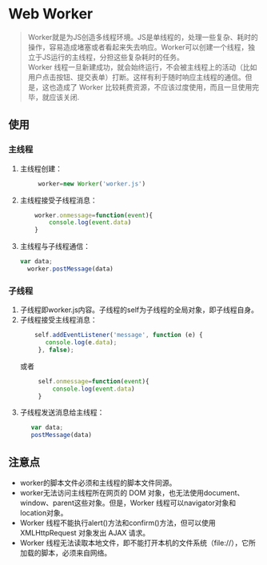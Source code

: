 # Web Worker
> Worker就是为JS创造多线程环境。JS是单线程的，处理一些复杂、耗时的操作，容易造成堵塞或者看起来失去响应。Worker可以创建一个线程，独立于JS运行的主线程，分担这些复杂耗时的任务。   
> Worker 线程一旦新建成功，就会始终运行，不会被主线程上的活动（比如用户点击按钮、提交表单）打断。这样有利于随时响应主线程的通信。但是，这也造成了 Worker 比较耗费资源，不应该过度使用，而且一旦使用完毕，就应该关闭.

## 使用
### 主线程
1. 主线程创建：
   ``` javascript
        worker=new Worker('worker.js')
   ```
2. 主线程接受子线程消息：
    ``` javascript
        worker.onmessage=function(event){
            console.log(event.data)
        }
   ```
3. 主线程与子线程通信：
      ``` javascript
      var data;
        worker.postMessage(data)
   ```
### 子线程
1. 子线程即worker.js内容。子线程的self为子线程的全局对象，即子线程自身。
2. 子线程接受主线程消息：  
    ``` javascript
        self.addEventListener('message', function (e) {   
           console.log(e.data);   
         }, false);
   ```
   或者  
   ``` javascript
        self.onmessage=function(event){
            console.log(event.data)
        }
   ```
3. 子线程发送消息给主线程：
     ``` javascript
        var data;
        postMessage(data)
   ```
## 注意点
+ worker的脚本文件必须和主线程的脚本文件同源。  
+ worker无法访问主线程所在网页的 DOM 对象，也无法使用document、window、parent这些对象。但是，Worker 线程可以navigator对象和location对象。
+ Worker 线程不能执行alert()方法和confirm()方法，但可以使用 XMLHttpRequest 对象发出 AJAX 请求。
+ Worker 线程无法读取本地文件，即不能打开本机的文件系统（file://），它所加载的脚本，必须来自网络。
